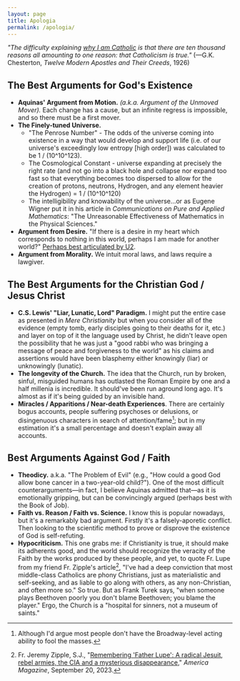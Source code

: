 ```yaml
---
layout: page
title: Apologia
permalink: /apologia/
---
```

*"The difficulty explaining [why I am Catholic](/catholic/) is that there are ten thousand reasons all amounting to one reason: that Catholicism is true."* (—G.K. Chesterton, *Twelve Modern Apostles and Their Creeds*, 1926)

## The Best Arguments for God's Existence
- **Aquinas' Argument from Motion.** *(a.k.a. Argument of the Unmoved Mover).* Each change has a cause, but an infinite regress is impossible, and so there must be a first mover.
- **The Finely-tuned Universe.**
	- "The Penrose Number" - The odds of the universe coming into existence in a way that would develop and support life (i.e. of our universe's exceedingly low entropy [high order]) was calculated to be 1 / (10^10^123).
	- The Cosmological Constant - universe expanding at precisely the right rate (and not go into a black hole and collapse nor expand too fast so that everything becomes too dispersed to allow for the creation of protons, neutrons, Hydrogen, and any element heavier the Hydrogen) = 1 / (10^10^120)
	- The intelligibility and knowability of the universe...or as Eugene Wigner put it in his article in *Communications on Pure and Applied Mathematics*: "The Unreasonable Effectiveness of Mathematics in the Physical Sciences."
- **Argument from Desire.** "If there is a desire in my heart which corresponds to nothing in this world, perhaps I am made for another world?" [Perhaps best articulated by U2](https://music.youtube.com/watch?v=TAxs0qIBw0g&si=t6cmLQhnwojXVny3).
- **Argument from Morality.** We intuit moral laws, and laws require a lawgiver.

## The Best Arguments for the Christian God / Jesus Christ
- **C.S. Lewis' "Liar, Lunatic, Lord" Paradigm.** I might put the entire case as presented in *Mere Christianity* but when you consider all of the evidence (empty tomb, early disciples going to their deaths for it, etc.) and layer on top of it the language used by Christ, he didn't leave open the possibility that he was just a "good rabbi who was bringing a message of peace and forgiveness to the world" as his claims and assertions would have been blasphemy either knowingly (liar) or unknowingly (lunatic).
- **The longevity of the Church.** The idea that the Church, run by broken, sinful, misguided humans has outlasted the Roman Empire by one and a half millenia is incredible. It should've been run aground long ago. It's almost as if it's being guided by an invisible hand.
- **Miracles / Apparitions / Near-death Experiences**. There are certainly bogus accounts, people suffering psychoses or delusions, or disingenuous characters in search of attention/fame[^1]; but in my estimation it's a small percentage and doesn't explain away all accounts.

[^1]: Although I'd argue most people don't have the Broadway-level acting ability to fool the masses.

## Best Arguments Against God / Faith
- **Theodicy.** a.k.a. "The Problem of Evil" (e.g., "How could a good God allow bone cancer in a two-year-old child?"). One of the most difficult counterarguments—in fact, I believe Aquinas admitted that—as it is emotionally gripping, but can be convincingly argued (perhaps best with the Book of Job).
- **Faith vs. Reason / Faith vs. Science.** I know this is popular nowadays, but it's a remarkably bad argument. Firstly it's a falsely-aporetic conflict. Then looking to the scientific method to prove or disprove the existence of God is self-refuting.
- **Hypocriticism.** This one grabs me: if Christianity is true, it should make its adherents good, and the world should recognize the veracity of the Faith by the works produced by these people, and yet, to quote Fr. Lupe from my friend Fr. Zipple's article[^2], "I've had a deep conviction that most middle-class Catholics are phony Christians, just as materialistic and self-seeking, and as liable to go along with others, as any non-Christian, and often more so." So true. But as Frank Turek says, "when someone plays Beethoven poorly you don't blame Beethoven; you blame the player." Ergo, the Church is a "hospital for sinners, not a museum of saints."

[^2]: Fr. Jeremy Zipple, S.J., "[Remembering 'Father Lupe': A radical Jesuit, rebel armies, the CIA and a mysterious disappearance](https://www.americamagazine.org/politics-society/2023/09/20/james-carney-jesuit-revolutionary-honduras-martyr-246126)," *America Magazine*, September 20, 2023.